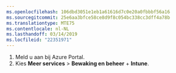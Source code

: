 ```yaml
---
ms.openlocfilehash: 106dbd3051e1eb1a61616d7c0e20a0fbbbf56a16
ms.sourcegitcommit: 25e6aa3bfce58ce8d9f8c054bc338cc3dff4a78b
ms.translationtype: MTE75
ms.contentlocale: nl-NL
ms.lasthandoff: 03/14/2019
ms.locfileid: "22351971"
---
```

1. Meld u aan bij Azure Portal.
2. Kies **Meer services** > **Bewaking en beheer** + **Intune**.